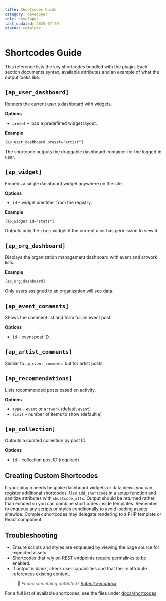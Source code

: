 ```yaml
---
title: Shortcodes Guide
category: developer
role: developer
last_updated: 2025-07-20
status: complete
---
```


# Shortcodes Guide

This reference lists the key shortcodes bundled with the plugin. Each section documents syntax, available attributes and an example of what the output looks like.

## `[ap_user_dashboard]`
Renders the current user's dashboard with widgets.

**Options**
- `preset` – load a predefined widget layout.

**Example**
```html
[ap_user_dashboard preset="artist"]
```
The shortcode outputs the draggable dashboard container for the logged‑in user.

## `[ap_widget]`
Embeds a single dashboard widget anywhere on the site.

**Options**
- `id` – widget identifier from the registry.

**Example**
```html
[ap_widget id="stats"]
```
Outputs only the `stats` widget if the current user has permission to view it.

## `[ap_org_dashboard]`
Displays the organization management dashboard with event and artwork lists.

**Example**
```html
[ap_org_dashboard]
```
Only users assigned to an organization will see data.

## `[ap_event_comments]`
Shows the comment list and form for an event post.

**Options**
- `id` – event post ID.

## `[ap_artist_comments]`
Similar to `ap_event_comments` but for artist posts.

## `[ap_recommendations]`
Lists recommended posts based on activity.

**Options**
- `type` – `event` or `artwork` (default `event`)
- `limit` – number of items to show (default `6`)

## `[ap_collection]`
Outputs a curated collection by post ID.

**Options**
- `id` – collection post ID (required)

## Creating Custom Shortcodes
If your plugin needs bespoke dashboard widgets or data views you can register additional shortcodes. Use `add_shortcode` in a setup function and sanitize attributes with `shortcode_atts`. Output should be returned rather than echoed so you can combine shortcodes inside templates. Remember to enqueue any scripts or styles conditionally to avoid loading assets sitewide. Complex shortcodes may delegate rendering to a PHP template or React component.

## Troubleshooting
- Ensure scripts and styles are enqueued by viewing the page source for expected assets.
- Shortcodes that rely on REST endpoints require permalinks to be enabled.
- If output is blank, check user capabilities and that the `id` attribute references existing content.

> 💬 *Found something outdated? [Submit Feedback](../feedback.md)*

For a full list of available shortcodes, see the files under [docs/shortcodes](../shortcodes/).
